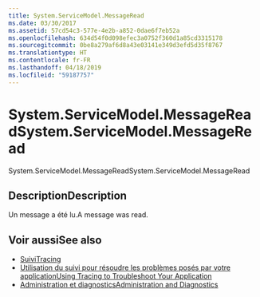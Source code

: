 ```yaml
---
title: System.ServiceModel.MessageRead
ms.date: 03/30/2017
ms.assetid: 57cd54c3-577e-4e2b-a852-0dae6f7eb52a
ms.openlocfilehash: 634d54f0d098efec3a0752f360d1a85cd3315178
ms.sourcegitcommit: 0be8a279af6d8a43e03141e349d3efd5d35f8767
ms.translationtype: HT
ms.contentlocale: fr-FR
ms.lasthandoff: 04/18/2019
ms.locfileid: "59187757"
---
```

# <a name="systemservicemodelmessageread"></a><span data-ttu-id="a5cb3-102">System.ServiceModel.MessageRead</span><span class="sxs-lookup"><span data-stu-id="a5cb3-102">System.ServiceModel.MessageRead</span></span>
<span data-ttu-id="a5cb3-103">System.ServiceModel.MessageRead</span><span class="sxs-lookup"><span data-stu-id="a5cb3-103">System.ServiceModel.MessageRead</span></span>  
  
## <a name="description"></a><span data-ttu-id="a5cb3-104">Description</span><span class="sxs-lookup"><span data-stu-id="a5cb3-104">Description</span></span>  
 <span data-ttu-id="a5cb3-105">Un message a été lu.</span><span class="sxs-lookup"><span data-stu-id="a5cb3-105">A message was read.</span></span>  
  
## <a name="see-also"></a><span data-ttu-id="a5cb3-106">Voir aussi</span><span class="sxs-lookup"><span data-stu-id="a5cb3-106">See also</span></span>

- [<span data-ttu-id="a5cb3-107">Suivi</span><span class="sxs-lookup"><span data-stu-id="a5cb3-107">Tracing</span></span>](../../../../../docs/framework/wcf/diagnostics/tracing/index.md)
- [<span data-ttu-id="a5cb3-108">Utilisation du suivi pour résoudre les problèmes posés par votre application</span><span class="sxs-lookup"><span data-stu-id="a5cb3-108">Using Tracing to Troubleshoot Your Application</span></span>](../../../../../docs/framework/wcf/diagnostics/tracing/using-tracing-to-troubleshoot-your-application.md)
- [<span data-ttu-id="a5cb3-109">Administration et diagnostics</span><span class="sxs-lookup"><span data-stu-id="a5cb3-109">Administration and Diagnostics</span></span>](../../../../../docs/framework/wcf/diagnostics/index.md)
